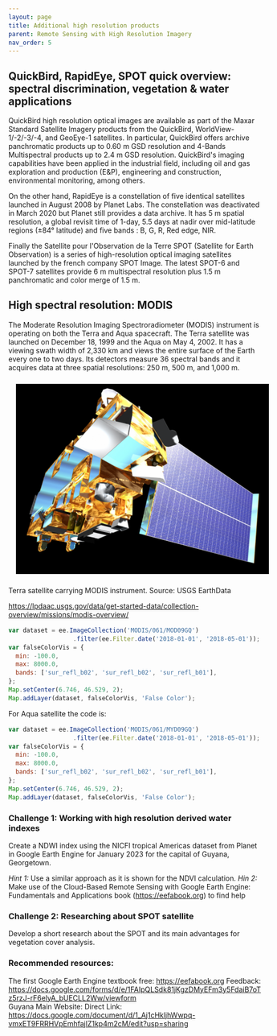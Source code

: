 ```yaml
---
layout: page
title: Additional high resolution products
parent: Remote Sensing with High Resolution Imagery
nav_order: 5
---
```


## QuickBird, RapidEye, SPOT quick overview: spectral discrimination, vegetation & water applications

QuickBird high resolution optical images are available as part of the Maxar Standard Satellite Imagery products from the QuickBird, WorldView-1/-2/-3/-4, and GeoEye-1 satellites. In particular, QuickBird offers archive panchromatic products up to 0.60 m GSD resolution and 4-Bands Multispectral products up to 2.4 m GSD resolution.  QuickBird's imaging capabilities have been applied in the industrial field, including oil and gas exploration and production (E&P), engineering and construction, environmental monitoring, among others.

On the other hand, RapidEye is a constellation of five identical satellites launched in August 2008 by Planet Labs. The constellation was deactivated in March 2020 but Planet still provides a data archive. It has 5 m spatial resolution, a global revisit time of 1-day, 5.5 days at nadir over mid-latitude regions (±84° latitude) and five bands : B, G, R, Red edge, NIR.

Finally the Satellite pour l'Observation de la Terre SPOT (Satellite for Earth Observation) is a series of high-resolution optical imaging satellites launched by the french company SPOT Image. The latest SPOT-6 and SPOT-7 satellites provide 6 m multispectral resolution plus 1.5 m panchromatic and color merge of 1.5 m.


## High spectral resolution: MODIS
The Moderate Resolution Imaging Spectroradiometer (MODIS) instrument is operating on both the Terra and Aqua spacecraft. The Terra satellite was launched on December 18, 1999 and the Aqua on May 4, 2002. It has a viewing swath width of 2,330 km and views the entire surface of the Earth every one to two days. Its detectors measure 36 spectral bands and it acquires data at three spatial resolutions: 250 m, 500 m, and 1,000 m.

<img align="center" src="../images/rs-highres/22_img_terra_satellite.jpg" hspace="15" vspace="10" width="600">

Terra satellite carrying MODIS instrument. Source: USGS EarthData

https://lpdaac.usgs.gov/data/get-started-data/collection-overview/missions/modis-overview/

```javascript
var dataset = ee.ImageCollection('MODIS/061/MOD09GQ')
                  .filter(ee.Filter.date('2018-01-01', '2018-05-01'));
var falseColorVis = {
  min: -100.0,
  max: 8000.0,
  bands: ['sur_refl_b02', 'sur_refl_b02', 'sur_refl_b01'],
};
Map.setCenter(6.746, 46.529, 2);
Map.addLayer(dataset, falseColorVis, 'False Color');
```
For Aqua satellite the code is:

```javascript 
var dataset = ee.ImageCollection('MODIS/061/MYD09GQ')
                  .filter(ee.Filter.date('2018-01-01', '2018-05-01'));
var falseColorVis = {
  min: -100.0,
  max: 8000.0,
  bands: ['sur_refl_b02', 'sur_refl_b02', 'sur_refl_b01'],
};
Map.setCenter(6.746, 46.529, 2);
Map.addLayer(dataset, falseColorVis, 'False Color');
```

### Challenge 1: Working with high resolution derived water indexes
Create a NDWI index using the NICFI tropical Americas dataset from Planet in Google Earth Engine for January  2023 for the capital of Guyana, Georgetown. 

*Hint 1:* Use a similar approach as it is shown for the NDVI calculation. 
*Hin 2:* Make use of the Cloud-Based Remote Sensing with Google Earth Engine: Fundamentals and Applications book (https://eefabook.org) to find help 


### Challenge 2: Researching about SPOT satellite
Develop a short research about the SPOT and its main advantages for vegetation cover analysis.


### Recommended resources:

The first Google Earth Engine textbook free: https://eefabook.org
Feedback: https://docs.google.com/forms/d/e/1FAIpQLSdk81jKgzDMyEFm3y5FdaiB7oTz5rzJ-rF6elyA_bUECLL2Ww/viewform  
Guyana Main Website: Direct Link: https://docs.google.com/document/d/1_Aj1cHkljhWwpq-vmxET9FRRHVpEmhfajlZ1kp4m2cM/edit?usp=sharing 